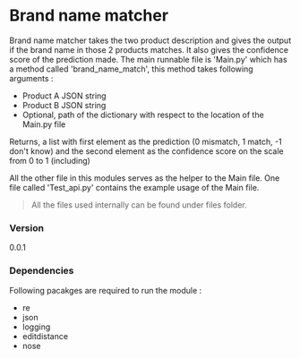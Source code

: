 # Brand name matcher

Brand name matcher takes the two product description and gives the output if the brand name in those 2 products matches. It also gives the confidence score of the prediction made.
The main runnable file is 'Main.py' which has a method called 'brand_name_match', this method takes following arguments :
  - Product A JSON string
  - Product B JSON string
  - Optional, path of the dictionary with respect to the location of the Main.py file

Returns, a list with first element as the prediction (0 mismatch, 1 match, -1 don't know) and the second element as the confidence score on the scale from 0 to 1 (including)

All the other file in this modules serves as the helper to the Main file. One file called 'Test_api.py' contains the example usage of the Main file. 

> All the files used internally can be found under files folder.


### Version
0.0.1

### Dependencies

Following pacakges are required to run the module :

* re
* json
* logging
* editdistance
* nose

